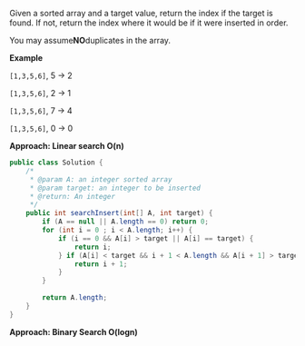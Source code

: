 Given a sorted array and a target value, return the index if the target is found. If not, return the index where it would be if it were inserted in order.

You may assume**NO**duplicates in the array.

**Example**

`[1,3,5,6]`, 5 → 2

`[1,3,5,6]`, 2 → 1

`[1,3,5,6]`, 7 → 4

`[1,3,5,6]`, 0 → 0

**Approach: Linear search O\(n\)**

```java
public class Solution {
    /*
     * @param A: an integer sorted array
     * @param target: an integer to be inserted
     * @return: An integer
     */
    public int searchInsert(int[] A, int target) {
        if (A == null || A.length == 0) return 0;
        for (int i = 0 ; i < A.length; i++) {
            if (i == 0 && A[i] > target || A[i] == target) {
                return i;
            } if (A[i] < target && i + 1 < A.length && A[i + 1] > target) {
                return i + 1;
            }
        }
        
        return A.length;
    }
}
```

**Approach: Binary Search O\(logn\)**



